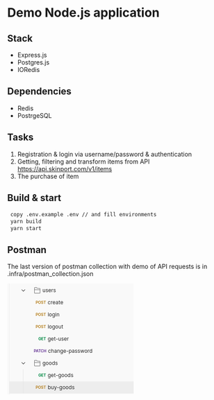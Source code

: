 # Demo Node.js application

## Stack

- Express.js
- Postgres.js
- IORedis

## Dependencies

- Redis
- PostrgeSQL

## Tasks

1. Registration & login via username/password & authentication
2. Getting, filtering and transform items from API https://api.skinport.com/v1/items
3. The purchase of item

## Build & start

```
 copy .env.example .env // and fill environments
 yarn build
 yarn start
```

## Postman 
The last version of postman collection with demo of API requests is in .infra/postman_collection.json

![img.png](.infra/img.png)
